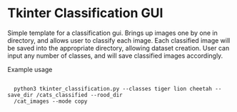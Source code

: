 <h1> Tkinter Classification GUI </h1>
Simple template for a classification gui. Brings up images one by one in directory, and allows user to classify each image. Each classified image will be saved into the appropriate directory, allowing dataset creation. User can input any number of classes, and will save classified images accordingly.

Example usage

<code>
  python3 tkinter_classification.py --classes tiger lion cheetah --save_dir /cats_classified --rood_dir 
  /cat_images --mode copy
</code>
 
